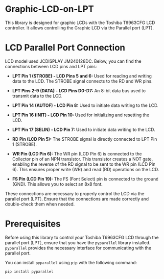 # Graphic-LCD-on-LPT
This library is designed for graphic LCDs with the Toshiba T6963CFG LCD controller. It allows controlling the Graphic LCD via the Parallel port (LPT).

# LCD Parallel Port Connection

LCD model used JCDISPLAY JM240128DC. Below, you can find the connections between LCD pins and LPT pins:

- **LPT Pin 1 (STROBE) - LCD Pins 5 and 6:** Used for reading and writing data to the LCD. The STROBE signal connects to the RD and WR pins.

- **LPT Pins 2-9 (DATA) - LCD Pins D0-D7:** An 8-bit data bus used to transmit data to the LCD.

- **LPT Pin 14 (AUTOF) - LCD Pin 8:** Used to initiate data writing to the LCD.

- **LPT Pin 16 (INIT) - LCD Pin 10:** Used for initializing and resetting the LCD.

- **LPT Pin 17 (SELIN) - LCD Pin 7:** Used to initiate data writing to the LCD.

- **RD Pin (LCD Pin 5):** The STROBE signal is directly connected to LPT Pin 1 (STROBE).

- **WR Pin (LCD Pin 6):** The WR pin (LCD Pin 6) is connected to the Collector pin of an NPN transistor. This transistor creates a NOT gate, enabling the reverse of the RD signal to be sent to the WR pin (LCD Pin 6). This ensures proper write (WR) and read (RD) operations on the LCD.

- **FS Pin (LCD Pin 19):** The FS (Font Select) pin is connected to the ground (GND). This allows you to select an 8x8 font.

These connections are necessary to properly control the LCD via the parallel port (LPT). Ensure that the connections are made correctly and double-check them when needed.

# Prerequisites

Before using this library to control your Toshiba T6963CFG LCD through the parallel port (LPT), ensure that you have the `pyparallel` library installed. `pyparallel` provides the necessary interface for communicating with the parallel port.

You can install `pyparallel` using `pip` with the following command:

```shell
pip install pyparallel
